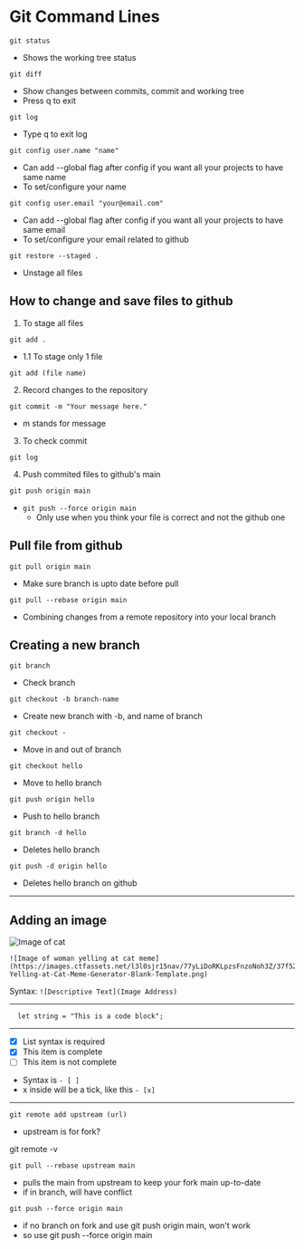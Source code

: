 # Git Command Lines

```
git status
```

- Shows the working tree status

```
git diff
```

- Show changes between commits, commit and working tree
- Press q to exit

```
git log
```

- Type q to exit log

```
git config user.name "name"
```

- Can add --global flag after config if you want all your projects to have same name
- To set/configure your name

```
git config user.email "your@email.com"
```

- Can add --global flag after config if you want all your projects to have same email
- To set/configure your email related to github

```
git restore --staged .
```

- Unstage all files

## How to change and save files to github

1. To stage all files

```
git add .
```

- 1.1 To stage only 1 file

```
git add (file name)
```

2. Record changes to the repository

```
git commit -m "Your message here."
```

- m stands for message

3. To check commit

```
git log
```

4. Push commited files to github's main

```
git push origin main
```

- `git push --force origin main`
  - Only use when you think your file is correct and not the github one

## Pull file from github

`git pull origin main`

- Make sure branch is upto date before pull

`git pull --rebase origin main`

- Combining changes from a remote repository into your local branch

## Creating a new branch

`git branch`

- Check branch

`git checkout -b branch-name`

- Create new branch with -b, and name of branch

`git checkout -`

- Move in and out of branch

`git checkout hello`

- Move to hello branch

`git push origin hello`

- Push to hello branch

`git branch -d hello`

- Deletes hello branch

`git push -d origin hello`

- Deletes hello branch on github

<hr>

## Adding an image

![Image of cat](https://images.ctfassets.net/l3l0sjr15nav/77yLiDoRKLpzsFnzoNoh3Z/37f52bdeb25a8e72574dd2312817f149/Woman-Yelling-at-Cat-Meme-Generator-Blank-Template.png)

```
![Image of woman yelling at cat meme](https://images.ctfassets.net/l3l0sjr15nav/77yLiDoRKLpzsFnzoNoh3Z/37f52bdeb25a8e72574dd2312817f149/Woman-Yelling-at-Cat-Meme-Generator-Blank-Template.png)
```

Syntax: `![Descriptive Text](Image Address)`

<hr>

```JS
  let string = "This is a code block";
```

<hr>

- [x] List syntax is required
- [x] This item is complete
- [ ] This item is not complete

- Syntax is `- [ ]`
- x inside will be a tick, like this `- [x]`
<hr>

```
git remote add upstream (url)
```

- upstream is for fork?

git remote -v

```
git pull --rebase upstream main
```

- pulls the main from upstream to keep your fork main up-to-date
- if in branch, will have conflict

```
git push --force origin main
```

- if no branch on fork and use git push origin main, won't work
- so use git push --force origin main
